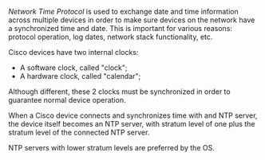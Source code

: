 *Network Time Protocol* is used to exchange date and time information across multiple devices in order to make sure devices on the network have a synchronized time and date. This is important for various reasons: protocol operation, log dates, network stack functionality, etc.

Cisco devices have two internal clocks:

- A software clock, called "clock";
- A hardware clock, called "calendar";

Although different, these 2 clocks must be synchronized in order to guarantee normal device operation.

When a Cisco device connects and synchronizes time with and NTP server, the device itself becomes an NTP server, with stratum level of one plus the stratum level of the connected NTP server.

NTP servers with lower stratum levels are preferred by the OS.